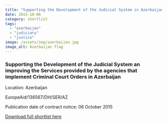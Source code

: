 ```yaml
---
title: "Supporting the Development of the Judicial System in Azerbaijan"
date: 2015-10-06
category: shortlist
tags: 
  - "azerbaijan"
  - "judiciary"
  - "justice"
image: /assets/img/azerbaijan.jpg
image_alt: Azerbaijan flag
---
```


### Supporting the Development of the Judicial System an improving the Services provided by the agencies that implement Criminal Court Orders in Azerbaijan

Location: Azerbaijan

EuropeAid/136567/DH/SER/AZ

Publication date of contract notice: 06 October 2015

[Download full shortlist here](http://epm.lv/files/shortlist_136567_Azerbaijan_Court.pdf)
